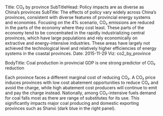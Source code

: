 ﻿Title: CO₂ by province
SubTitleHead: Policy impacts are as diverse as China’s provinces
SubTitle: The effects of policy vary widely across China’s provinces, consistent with diverse features of provincial energy systems and economies. Focusing on the 4% scenario, CO₂ emissions are reduced in the parts of the economy where they cost least. These parts of the economy tend to be concentrated in the rapidly industrializing central provinces, which have large populations and rely economically on extractive and energy-intensive industries. These areas have largely not achieved the technological level and relatively higher efficiencies of energy systems in the coastal provinces.
Date: 2015-11-29
Viz: co2_by_province

BodyTitle: Coal production in provincial GDP is one strong predictor of CO₂ reduction

Each province faces a different marginal cost of reducing CO₂. A CO₂ price induces provinces with low cost abatement opportunities to reduce CO₂ and avoid the charge, while high abatement cost producers will continue to emit and pay the charge instead. Nationally, among CO₂-intensive fuels demand for coal falls most as there are range of substitutes for its use. This significantly impacts major coal producing and domestic exporting provinces such as Shanxi (dark blue in the right panel). 